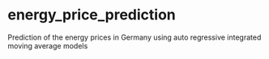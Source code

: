 # energy_price_prediction
Prediction of the energy prices in Germany using auto regressive integrated moving average models
